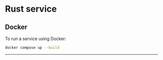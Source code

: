 # Rust service

## Docker

To run a service using Docker:

```bash
docker compose up --build
```

---
